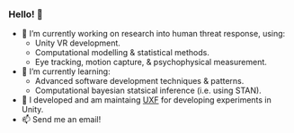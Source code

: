### Hello! 👋

- 🔭 I’m currently working on research into human threat response, using:
  * Unity VR development.
  * Computational modelling & statistical methods.
  * Eye tracking, motion capture, & psychophysical measurement.
- 🌱 I’m currently learning:
  * Advanced software development techniques & patterns.
  * Computational bayesian statsical inference (i.e. using STAN).
- 🕺 I developed and am maintaing [UXF](https://github.com/immersivecognition/unity-experiment-framework) for developing experiments in Unity. 
- 📫 Send me an email!
